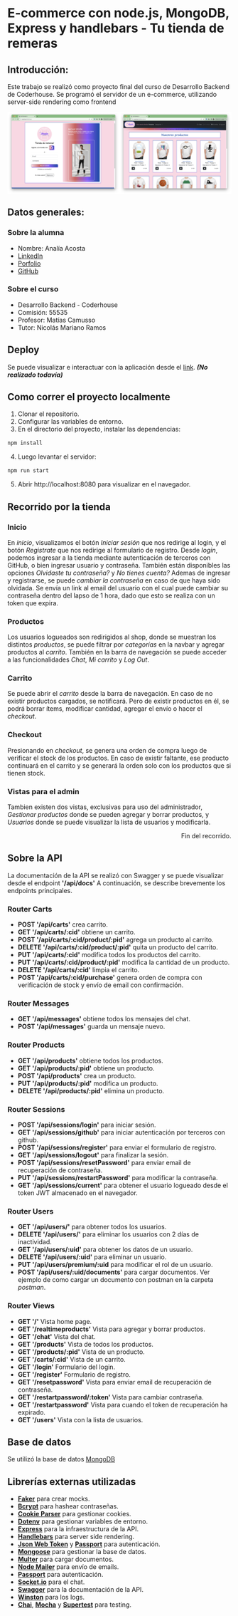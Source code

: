 # E-commerce con node.js, MongoDB, Express y handlebars - Tu tienda de remeras

## Introducción:
Este trabajo se realizó como proyecto final del curso de Desarrollo Backend de Coderhouse.
Se programó el servidor de un e-commerce, utilizando server-side rendering como frontend

<div style="display: flex">
<img src="github/login.png" style="width: 50%">
<img src="github/products.png" style="width: 50%">
</div>

## Datos generales:

### Sobre la alumna
- Nombre: Analía Acosta
- [LinkedIn](https://www.linkedin.com/in/analia-acosta-engineer/)
- [Porfolio](https://portfolio-analia.vercel.app/)
- [GitHub](https://github.com/analiaacosta2023/)

### Sobre el curso
- Desarrollo Backend - Coderhouse
- Comisión: 55535
- Profesor: Matías Camusso
- Tutor: Nicolás Mariano Ramos

## Deploy
Se puede visualizar e interactuar con la aplicación desde el [link](https://backend55535-pf-analiaacosta-production.up.railway.app/). ***(No realizado todavía)***

## Como correr el proyecto localmente
1. Clonar el repositorio.
2. Configurar las variables de entorno.
3. En el directorio del proyecto, instalar las dependencias:
```bash
npm install
```
4. Luego levantar el servidor:
```bash
npm run start
```
5. Abrir http://localhost:8080 para visualizar en el navegador.

## Recorrido por la tienda

### Inicio
En *inicio*, visualizamos el botón *Iniciar sesión* que nos redirige al login, y el botón *Registrate* que nos redirige al formulario de registro.
Desde *login*, podemos ingresar a la tienda mediante autenticación de terceros con GitHub, o bien ingresar usuario y contraseña. También están disponibles las opciones *Olvidaste tu contraseña?* y *No tienes cuenta?*
Ademas de ingresar y registrarse, se puede *cambiar la contraseña* en caso de que haya sido olvidada. Se envía un link al email del usuario con el cual puede cambiar su contraseña dentro del lapso de 1 hora, dado que esto se realiza con un token que expira.

### Productos
Los usuarios logueados son redirigidos al shop, donde se muestran los distintos *productos*, se puede filtrar por *categorías* en la navbar y agregar productos al *carrito*. También en la barra de navegación se puede acceder a las funcionalidades *Chat*, *Mi carrito* y *Log Out*.

### Carrito
Se puede abrir el *carrito* desde la barra de navegación.
En caso de no existir productos cargados, se notificará.
Pero de existir productos en él, se podrá borrar ítems, modificar cantidad, agregar el envío o hacer el *checkout*.

### Checkout
Presionando en *checkout*, se genera una orden de compra luego de verificar el stock de los productos. En caso de existir faltante, ese producto continuará en el carrito y se generará la orden solo con los productos que si tienen stock.

### Vistas para el admin
Tambien existen dos vistas, exclusivas para uso del administrador, *Gestionar productos* donde se pueden agregar y borrar productos, y *Usuarios* donde se puede visualizar la lista de usuarios y modificarla.

<div align="right">Fin del recorrido.</div>

## Sobre la API
La documentación de la API se realizó con Swagger y se puede visualizar desde el endpoint **'/api/docs'**
A continuación, se describe brevemente los endpoints principales.

### Router Carts 
- **POST '/api/carts'** crea carrito.
- **GET '/api/carts/:cid'** obtiene un carrito.
- **POST '/api/carts/:cid/product/:pid'** agrega un producto al carrito.
- **DELETE '/api/carts/:cid/product/:pid'** quita un producto del carrito.
- **PUT '/api/carts/:cid'** modifica todos los productos del carrito.
- **PUT '/api/carts/:cid/product/:pid'** modifica la cantidad de un producto.
- **DELETE '/api/carts/:cid'** limpia el carrito.
- **POST '/api/carts/:cid/purchase'** genera orden de compra con verificación de stock y envío de email con confirmación.

### Router Messages
- **GET '/api/messages'** obtiene todos los mensajes del chat.
- **POST '/api/messages'** guarda un mensaje nuevo.

### Router Products
- **GET '/api/products'** obtiene todos los productos.
- **GET '/api/products/:pid'** obtiene un producto.
- **POST '/api/products'** crea un producto.
- **PUT '/api/products/:pid'** modifica un producto.
- **DELETE '/api/products/:pid'** elimina un producto.

### Router Sessions
- **POST '/api/sessions/login'** para iniciar sesión.
- **GET '/api/sessions/github'** para iniciar autenticación por terceros con github.
- **POST '/api/sessions/register'** para enviar el formulario de registro.
- **GET '/api/sessions/logout'** para finalizar la sesión.
- **POST '/api/sessions/resetPassword'** para enviar email de recuperación de contraseña.
- **PUT '/api/sessions/restartPassword'** para modificar la contraseña.
- **GET '/api/sessions/current'** para obtener el usuario logueado desde el token JWT almacenado en el navegador.

### Router Users
- **GET '/api/users/'** para obtener todos los usuarios.
- **DELETE '/api/users/'** para eliminar los usuarios con 2 días de inactividad.
- **GET '/api/users/:uid'** para obtener los datos de un usuario.
- **DELETE '/api/users/:uid'** para eliminar un usuario.
- **PUT '/api/users/premium/:uid** para modificar el rol de un usuario.
- **POST '/api/users/:uid/documents'** para cargar documentos. Ver ejemplo de como cargar un documento con postman en la carpeta *postman*.

### Router Views
- **GET '/'** Vista home page.
- **GET '/realtimeproducts'** Vista para agregar y borrar productos.
- **GET '/chat'** Vista del chat.
- **GET '/products'** Vista de todos los productos.
- **GET '/products/:pid'** Vista de un producto.
- **GET '/carts/:cid'** Vista de un carrito.
- **GET '/login'** Formulario del login.
- **GET '/register'** Formulario de registro.
- **GET '/resetpassword'** Vista para enviar email de recuperación de contraseña.
- **GET '/restartpassword/:token'** Vista para cambiar contraseña.
- **GET '/restartpassword'** Vista para cuando el token de recuperación ha expirado.
- **GET '/users'** Vista con la lista de usuarios.

## Base de datos
Se utilizó la base de datos [MongoDB](https://www.mongodb.com/)

## Librerías externas utilizadas
- **[Faker](https://fakerjs.dev/api/)** para crear mocks.
- **[Bcrypt](https://www.npmjs.com/package/bcrypt)** para hashear contraseñas.
- **[Cookie Parser](https://www.npmjs.com/package/cookie-parser)** para gestionar cookies.
- **[Dotenv](https://www.npmjs.com/package/dotenv)** para gestionar variables de entorno.
- **[Express](https://expressjs.com/es/)** para la infraestructura de la API.
- **[Handlebars](https://handlebarsjs.com/)** para server side rendering.
- **[Json Web Token](https://jwt.io/)** y **[Passport](https://www.passportjs.org/)** para autenticación.
- **[Mongoose](https://mongoosejs.com/)** para gestionar la base de datos.
- **[Multer]()** para cargar documentos.
- **[Node Mailer](https://nodemailer.com/)** para envío de emails.
- **[Passport]()** para autenticación.
- **[Socket.io](https://socket.io/)** para el chat.
- **[Swagger](https://swagger.io/)** para la documentación de la API.
- **[Winston](https://www.npmjs.com/package/winston)** para los logs.
- **[Chai]()**, **[Mocha]()** y **[Supertest]()** para testing.